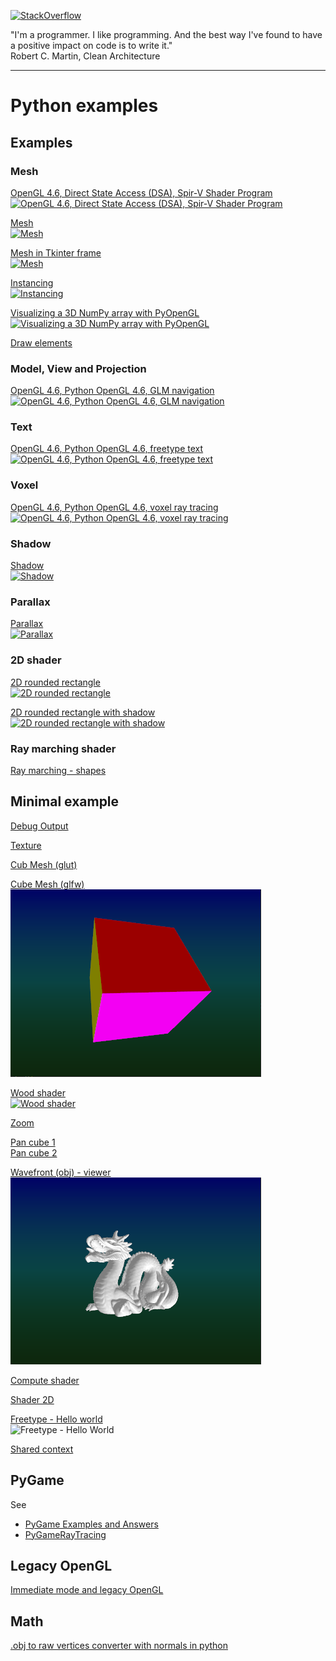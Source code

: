 [![StackOverflow](https://stackexchange.com/users/flair/7322082.png)](https://stackoverflow.com/users/5577765/rabbid76?tab=profile)

"I'm a programmer. I like programming. And the best way I've found to have a positive impact on code is to write it."  
Robert C. Martin, Clean Architecture

---

# Python examples

## Examples

### Mesh

[OpenGL 4.6, Direct State Access (DSA), Spir-V Shader Program](https://github.com/Rabbid76/graphics-snippets/blob/master/example/python/dsa_spirv_cube/example_python_dsa_spirv.md)  
[![OpenGL 4.6, Direct State Access (DSA), Spir-V Shader Program](../example/python/dsa_spirv_cube/image/cube_glut_glm_spirv.gif)](https://github.com/Rabbid76/graphics-snippets/blob/master/example/python/dsa_spirv_cube/example_python_dsa_spirv.md)

[Mesh](../example/python/mesh/glut_opengl_shader_ctypes_glm_meshes.py)  
[![Mesh](../screenshot/example/python/mesh/glut_opengl_shader_ctypes_glm_meshes.png)](../example/python/mesh/glut_opengl_shader_ctypes_glm_meshes.py)

[Mesh in Tkinter frame](../example/python/mesh/tkinter_opengl_shader_ctypes_glm_meshes.py)  
[![Mesh](../screenshot/example/python/mesh/tkinter_opengl_shader_ctypes_glm_meshes.png)](../example/python/mesh/tkinter_opengl_shader_ctypes_glm_meshes.py)

[Instancing](../example/python/mesh/glut_opengl_shader_instancing_cube.py)  
[![Instancing](../screenshot/example/python/mesh/glut_opengl_shader_instancing_cube.png)](../example/python/mesh/glut_opengl_shader_instancing_cube.py)

[Visualizing a 3D NumPy array with PyOpenGL](python/glut_opengl_shader_instancing_array.md)  
[![Visualizing a 3D NumPy array with PyOpenGL](https://i.stack.imgur.com/twWaF.gif)](../example/python/mesh/glut_opengl_shader_instancing_array.py)

[Draw elements](../example/python/mesh/glut_opengl_draw_elements.py)

### Model, View and Projection

[OpenGL 4.6, Python OpenGL 4.6, GLM navigation](https://github.com/Rabbid76/graphics-snippets/blob/master/example/python/navigation_glm/example_python_navigation_glm.md)  
[![OpenGL 4.6, Python OpenGL 4.6, GLM navigation](../example/python/navigation_glm/image/cube_glut_glm_navigate.gif)](https://github.com/Rabbid76/graphics-snippets/blob/master/example/python/navigation_glm/example_python_navigation_glm.md)

### Text

[OpenGL 4.6, Python OpenGL 4.6, freetype text](https://github.com/Rabbid76/graphics-snippets/blob/master/example/python/text_freetype/freetype_text.md)  
[![OpenGL 4.6, Python OpenGL 4.6, freetype text](../example/python/text_freetype/image/free_type_text.png)](https://github.com/Rabbid76/graphics-snippets/blob/master/example/python/text_freetype/freetype_text.md)  

### Voxel

[OpenGL 4.6, Python OpenGL 4.6, voxel ray tracing](https://github.com/Rabbid76/graphics-snippets/blob/master/example/python/voxel_raytrace/voxel_raytrace.md)  
[![OpenGL 4.6, Python OpenGL 4.6, voxel ray tracing](../example/python/voxel_raytrace/image/voxel_raytrace.gif)](https://github.com/Rabbid76/graphics-snippets/blob/master/example/python/voxel_raytrace/voxel_raytrace.md)

### Shadow

[Shadow](../example/python/shadow/glut_opengl_shader_ctypes_glm_shadow_volume.py)  
[![Shadow](../screenshot/example/python/shadow/glut_opengl_shader_ctypes_glm_shadow_volume.png)](../example/python/shadow/glut_opengl_shader_ctypes_glm_shadow_volume.py)  

### Parallax

[Parallax](../example/python/parallax/glut_opengl_shader_glm_cube_parallax.py)  
[![Parallax](../screenshot/example/python/parallax/glut_opengl_shader_glm_cube_parallax.png)](../example/python/parallax/glut_opengl_shader_glm_cube_parallax.py)  

### 2D shader

[2D rounded rectangle](../example/python/opengl_minimal_example/minimal_example_shader_2d_rounded_rectangle.py)  
[![2D rounded rectangle](https://i.stack.imgur.com/RTVLv.png)](../example/python/parallax/minimal_example_shader_2d_rounded_rectangle.py)

[2D rounded rectangle with shadow](../example/python/opengl_minimal_example/minimal_example_shader_2d_rounded_rectangle_shadow.py)  
[![2D rounded rectangle with shadow](https://i.stack.imgur.com/wwYb4.gif)](../example/python/parallax/minimal_example_shader_2d_rounded_rectangle_shadow.py)

### Ray marching shader

[Ray marching - shapes](../example/python/opengl_minimal_example/minimal_example_shader_ray_march_shapes.py)  

## Minimal example

[Debug Output](../example/python/opengl_minimal_example/minimal_example_debug_output.py)

[Texture](../example/python/opengl_minimal_example/minimal_example_texture.py)

[Cub Mesh (glut)](../example/python/opengl_minimal_example/minimal_example_shader_mesh.py)

[Cube Mesh (glfw)](../example/python/opengl_minimal_example/minimal_example_mesh_cube.py)  
[![Wood shader](../screenshot/example/python/opengl_minimal_example/minimal_example_mesh_cube.png)](../example/python/opengl_minimal_example/minimal_example_mesh_cube.py) 

[Wood shader](../example/python/opengl_minimal_example/minimal_example_wood_shader.py)  
[![Wood shader](../screenshot/example/python/opengl_minimal_example/minimal_example_wood_shader.png)](../example/python/opengl_minimal_example/minimal_example_wood_shader.py) 

[Zoom](../example/python/opengl_minimal_example/minimal_example_zoom.py)  

[Pan cube 1](../example/python/opengl_minimal_example/minimal_example_pan_1.py)  
[Pan cube 2](../example/python/opengl_minimal_example/minimal_example_pan_2.py)

[Wavefront (obj) - viewer](../example/python/opengl_minimal_example/minimal_example_wavefront_viewer.py)  
![Wavefront (obj) - viewer](../screenshot/example/python/opengl_minimal_example/minimal_example_wavefront_viewer.png)

[Compute shader](../example/python/opengl_minimal_example/minimal_example_compute_shader.py)

[Shader 2D](../example/python/opengl_minimal_example/minimal_example_shader_2d.py)

[Freetype - Hello world](../example/python/opengl_minimal_example/minimal_example_shader_text_freetype_hello_world.py)  
![Freetype - Hello World](../screenshot/example/python/legacy_opengl/text_freetype_hello_world.png)

[Shared context](../example/python/opengl_minimal_example/minimal_example_shared_context.py)

## PyGame

See

- [PyGame Examples and Answers](https://github.com/Rabbid76/PyGameExamplesAndAnswers)
- [PyGameRayTracing](https://github.com/Rabbid76/PyGameRayTracing)

## Legacy OpenGL

[Immediate mode and legacy OpenGL](content_python_legacy.md)

## Math

[.obj to raw vertices converter with normals in python](https://stackoverflow.com/questions/54649416/obj-to-raw-vertices-converter-with-normals-in-python/54847016#54847016)  
